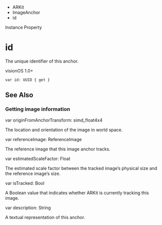 

- ARKit
- ImageAnchor
-  id 

Instance Property

# id

The unique identifier of this anchor.

visionOS 1.0+

``` source
var id: UUID { get }
```

## See Also

### Getting image information

var originFromAnchorTransform: simd_float4x4

The location and orientation of the image in world space.

var referenceImage: ReferenceImage

The reference image that this image anchor tracks.

var estimatedScaleFactor: Float

The estimated scale factor between the tracked image’s physical size and the reference image’s size.

var isTracked: Bool

A Boolean value that indicates whether ARKit is currently tracking this image.

var description: String

A textual representation of this anchor.

